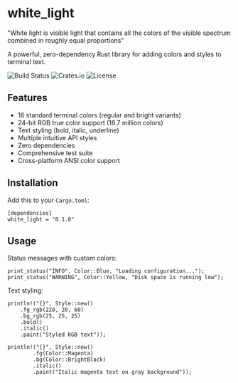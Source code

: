 # white_light

"White light is visible light that contains all the colors of the visible spectrum combined in roughly equal proportions"

A powerful, zero-dependency Rust library for adding colors and styles to terminal text.

![Build Status](https://img.shields.io/badge/build-passing-brightgreen)
![Crates.io](https://img.shields.io/badge/crates.io-v0.1.0-blue)
![License](https://img.shields.io/badge/license-MIT-blue)

## Features

- 16 standard terminal colors (regular and bright variants)
- 24-bit RGB true color support (16.7 million colors)
- Text styling (bold, italic, underline)
- Multiple intuitive API styles
- Zero dependencies
- Comprehensive test suite
- Cross-platform ANSI color support

## Installation

Add this to your `Cargo.toml`:

```
[dependencies]
white_light = "0.1.0"
```


## Usage

Status messages with custom colors:

```
print_status("INFO", Color::Blue, "Loading configuration...");
print_status("WARNING", Color::Yellow, "Disk space is running low");
```

Text styling:

```
println!("{}", Style::new()
    .fg_rgb(220, 20, 60)  
    .bg_rgb(25, 25, 25)   
    .bold()
    .italic()
    .paint("Styled RGB text"));

println!("{}", Style::new()
        .fg(Color::Magenta)
        .bg(Color::BrightBlack)
        .italic()
        .paint("Italic magenta text on gray background"));
```